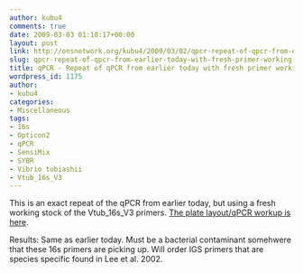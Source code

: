 ```yaml
---
author: kubu4
comments: true
date: 2009-03-03 01:10:17+00:00
layout: post
link: http://onsnetwork.org/kubu4/2009/03/02/qpcr-repeat-of-qpcr-from-earlier-today-with-fresh-primer-working-stocks/
slug: qpcr-repeat-of-qpcr-from-earlier-today-with-fresh-primer-working-stocks
title: qPCR - Repeat of qPCR from earlier today with fresh primer working stocks
wordpress_id: 1175
author:
- kubu4
categories:
- Miscellaneous
tags:
- 16s
- Opticon2
- qPCR
- SensiMix
- SYBR
- Vibrio tubiashii
- Vtub_16s_V3
---
```


This is an exact repeat of the qPCR from earlier today, but using a fresh working stock of the Vtub_16s_V3 primers. [The plate layout/qPCR workup is here](http://eagle.fish.washington.edu/Arabidopsis/Notebook%20Workup%20Files/20090302-2.jpg).

Results: Same as earlier today. Must be a bacterial contaminant somehwere that these 16s primers are picking up. Will order IGS primers that are species specific found in Lee et al. 2002.
